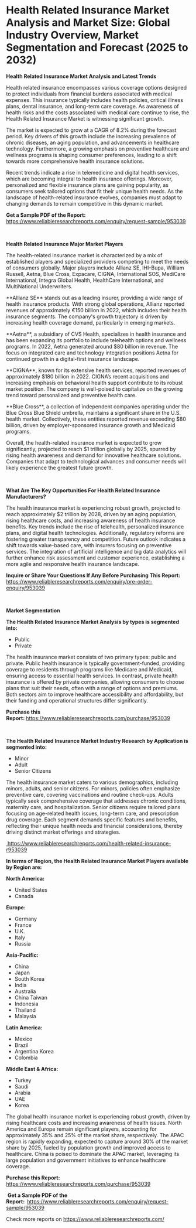 <p><h1>Health Related Insurance Market Analysis and Market Size: Global Industry Overview, Market Segmentation and Forecast (2025 to 2032)</h1></p><p><strong>Health Related Insurance Market Analysis and Latest Trends</strong></p>
<p><p>Health related insurance encompasses various coverage options designed to protect individuals from financial burdens associated with medical expenses. This insurance typically includes health policies, critical illness plans, dental insurance, and long-term care coverage. As awareness of health risks and the costs associated with medical care continue to rise, the Health Related Insurance Market is witnessing significant growth. </p><p>The market is expected to grow at a CAGR of 8.2% during the forecast period. Key drivers of this growth include the increasing prevalence of chronic diseases, an aging population, and advancements in healthcare technology. Furthermore, a growing emphasis on preventive healthcare and wellness programs is shaping consumer preferences, leading to a shift towards more comprehensive health insurance solutions. </p><p>Recent trends indicate a rise in telemedicine and digital health services, which are becoming integral to health insurance offerings. Moreover, personalized and flexible insurance plans are gaining popularity, as consumers seek tailored options that fit their unique health needs. As the landscape of health-related insurance evolves, companies must adapt to changing demands to remain competitive in this dynamic market.</p></p>
<p><strong>Get a Sample PDF of the Report:&nbsp;</strong> <a href="https://www.reliableresearchreports.com/enquiry/request-sample/953039?utm_campaign=3207&utm_medium=2&utm_source=Github&utm_content=ia&utm_term=07032025&utm_id=health-related-insurance">https://www.reliableresearchreports.com/enquiry/request-sample/953039</a></p>
<p>&nbsp;</p>
<p><strong>Health Related Insurance Major Market Players</strong></p>
<p><p>The health-related insurance market is characterized by a mix of established players and specialized providers competing to meet the needs of consumers globally. Major players include Allianz SE, IHI-Bupa, William Russell, Aetna, Blue Cross, Expacare, CIGNA, International SOS, MediCare International, Integra Global Health, HealthCare International, and MultiNational Underwriters. </p><p>**Allianz SE** stands out as a leading insurer, providing a wide range of health insurance products. With strong global operations, Allianz reported revenues of approximately €150 billion in 2022, which includes their health insurance segments. The company's growth trajectory is driven by increasing health coverage demand, particularly in emerging markets.</p><p>**Aetna**, a subsidiary of CVS Health, specializes in health insurance and has been expanding its portfolio to include telehealth options and wellness programs. In 2022, Aetna generated around $80 billion in revenue. The focus on integrated care and technology integration positions Aetna for continued growth in a digital-first insurance landscape.</p><p>**CIGNA**, known for its extensive health services, reported revenues of approximately $180 billion in 2022. CIGNA’s recent acquisitions and increasing emphasis on behavioral health support contribute to its robust market position. The company is well-poised to capitalize on the growing trend toward personalized and preventive health care.</p><p>**Blue Cross**, a collection of independent companies operating under the Blue Cross Blue Shield umbrella, maintains a significant share in the U.S. health market. Collectively, these entities reported revenue exceeding $80 billion, driven by employer-sponsored insurance growth and Medicaid programs.</p><p>Overall, the health-related insurance market is expected to grow significantly, projected to reach $1 trillion globally by 2025, spurred by rising health awareness and demand for innovative healthcare solutions. Companies that adapt to technological advances and consumer needs will likely experience the greatest future growth.</p></p>
<p>&nbsp;</p>
<p><strong>What Are The Key Opportunities For Health Related Insurance Manufacturers?</strong></p>
<p><p>The health insurance market is experiencing robust growth, projected to reach approximately $2 trillion by 2028, driven by an aging population, rising healthcare costs, and increasing awareness of health insurance benefits. Key trends include the rise of telehealth, personalized insurance plans, and digital health technologies. Additionally, regulatory reforms are fostering greater transparency and competition. Future outlook indicates a shift towards value-based care, with insurers focusing on preventive services. The integration of artificial intelligence and big data analytics will further enhance risk assessment and customer experience, establishing a more agile and responsive health insurance landscape.</p></p>
<p><strong>Inquire or Share Your Questions If Any Before Purchasing This Report:</strong> <a href="https://www.reliableresearchreports.com/enquiry/pre-order-enquiry/953039?utm_campaign=3207&utm_medium=2&utm_source=Github&utm_content=ia&utm_term=07032025&utm_id=health-related-insurance">https://www.reliableresearchreports.com/enquiry/pre-order-enquiry/953039</a></p>
<p>&nbsp;</p>
<p><strong>Market Segmentation</strong></p>
<p><strong>The Health Related Insurance Market Analysis by types is segmented into:</strong></p>
<p><ul><li>Public</li><li>Private</li></ul></p>
<p><p>The health insurance market consists of two primary types: public and private. Public health insurance is typically government-funded, providing coverage to residents through programs like Medicare and Medicaid, ensuring access to essential health services. In contrast, private health insurance is offered by private companies, allowing consumers to choose plans that suit their needs, often with a range of options and premiums. Both sectors aim to improve healthcare accessibility and affordability, but their funding and operational structures differ significantly.</p></p>
<p><strong>Purchase this Report:&nbsp;</strong><a href="https://www.reliableresearchreports.com/purchase/953039?utm_campaign=3207&utm_medium=2&utm_source=Github&utm_content=ia&utm_term=07032025&utm_id=health-related-insurance">https://www.reliableresearchreports.com/purchase/953039</a></p>
<p>&nbsp;</p>
<p><strong>The Health Related Insurance Market Industry Research by Application is segmented into:</strong></p>
<p><ul><li>Minor</li><li>Adult</li><li>Senior Citizens</li></ul></p>
<p><p>The health insurance market caters to various demographics, including minors, adults, and senior citizens. For minors, policies often emphasize preventive care, covering vaccinations and routine check-ups. Adults typically seek comprehensive coverage that addresses chronic conditions, maternity care, and hospitalization. Senior citizens require tailored plans focusing on age-related health issues, long-term care, and prescription drug coverage. Each segment demands specific features and benefits, reflecting their unique health needs and financial considerations, thereby driving distinct market offerings and strategies.</p></p>
<p><a href="https://www.reliableresearchreports.com/health-related-insurance-r953039?utm_campaign=3207&utm_medium=2&utm_source=Github&utm_content=ia&utm_term=07032025&utm_id=health-related-insurance">&nbsp;https://www.reliableresearchreports.com/health-related-insurance-r953039</a></p>
<p><strong>In terms of Region, the Health Related Insurance Market Players available by Region are:</strong></p>
<p>
    <p> <strong> North America: </strong>
        <ul>
            <li>United States</li>
            <li>Canada</li>
        </ul>
        </p> 
    <p> <strong> Europe: </strong>
        <ul>
            <li>Germany</li>
            <li>France</li>
            <li>U.K.</li>
            <li>Italy</li>
            <li>Russia</li>
        </ul>
        </p> 
    <p> <strong> Asia-Pacific: </strong>
        <ul>
            <li>China</li>
            <li>Japan</li>
            <li>South Korea</li>
            <li>India</li>
            <li>Australia</li>
            <li>China Taiwan</li>
            <li>Indonesia</li>
            <li>Thailand</li>
            <li>Malaysia</li>
        </ul>
        </p> 
    <p> <strong> Latin America: </strong>
        <ul>
            <li>Mexico</li>
            <li>Brazil</li>
            <li>Argentina Korea</li>
            <li>Colombia</li>
        </ul>
        </p> 
    <p> <strong> Middle East & Africa: </strong>
        <ul>
            <li>Turkey</li>
            <li>Saudi</li>
            <li>Arabia</li>
            <li>UAE</li>
            <li>Korea</li>
        </ul>
    </p>
    </p>
<p><p>The global health insurance market is experiencing robust growth, driven by rising healthcare costs and increasing awareness of health issues. North America and Europe remain significant players, accounting for approximately 35% and 25% of the market share, respectively. The APAC region is rapidly expanding, expected to capture around 30% of the market share by 2025, fueled by population growth and improved access to healthcare. China is poised to dominate the APAC market, leveraging its large population and government initiatives to enhance healthcare coverage.</p></p>
<p><strong>Purchase this Report: </strong><a href="https://www.reliableresearchreports.com/purchase/953039?utm_campaign=3207&utm_medium=2&utm_source=Github&utm_content=ia&utm_term=07032025&utm_id=health-related-insurance">https://www.reliableresearchreports.com/purchase/953039</a></p>
<p>&nbsp;<strong>Get a Sample PDF of the Report:&nbsp;&nbsp;</strong><a href="https://www.reliableresearchreports.com/enquiry/request-sample/953039?utm_campaign=3207&utm_medium=2&utm_source=Github&utm_content=ia&utm_term=07032025&utm_id=health-related-insurance">https://www.reliableresearchreports.com/enquiry/request-sample/953039</a></p>
<p><strong></strong></p>
<p>Check more reports on <a href="https://www.reliableresearchreports.com/?utm_campaign=3207&utm_medium=2&utm_source=Github&utm_content=ia&utm_term=07032025&utm_id=health-related-insurance">https://www.reliableresearchreports.com/</a></p>